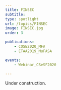 ```yaml
---
title: FINSEC
subtitle:
type: spotlight
url: /topics/FINSEC
image: FINSEC.jpg
order: 3

publications:
    - COSE2020_MFA
    - ETAA2019_MuFASA

events:
    - Webinar_CSeSF2020

---
```


Under construction.
